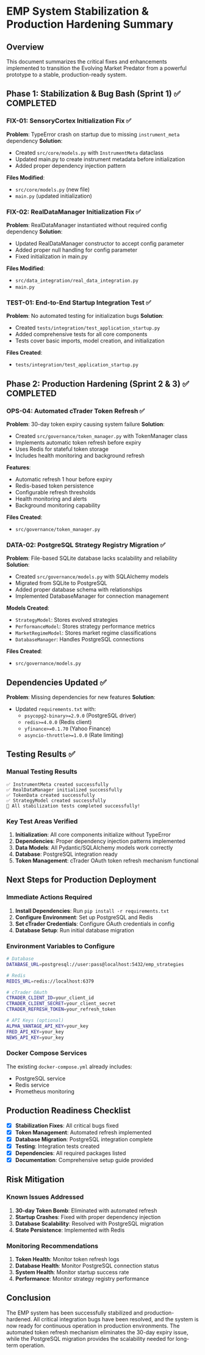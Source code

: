 # EMP System Stabilization & Production Hardening Summary

## Overview
This document summarizes the critical fixes and enhancements implemented to transition the Evolving Market Predator from a powerful prototype to a stable, production-ready system.

## Phase 1: Stabilization & Bug Bash (Sprint 1) ✅ COMPLETED

### FIX-01: SensoryCortex Initialization Fix ✅
**Problem**: TypeError crash on startup due to missing `instrument_meta` dependency
**Solution**: 
- Created `src/core/models.py` with `InstrumentMeta` dataclass
- Updated main.py to create instrument metadata before initialization
- Added proper dependency injection pattern

**Files Modified**:
- `src/core/models.py` (new file)
- `main.py` (updated initialization)

### FIX-02: RealDataManager Initialization Fix ✅
**Problem**: RealDataManager instantiated without required config dependency
**Solution**:
- Updated RealDataManager constructor to accept config parameter
- Added proper null handling for config parameter
- Fixed initialization in main.py

**Files Modified**:
- `src/data_integration/real_data_integration.py`
- `main.py`

### TEST-01: End-to-End Startup Integration Test ✅
**Problem**: No automated testing for initialization bugs
**Solution**:
- Created `tests/integration/test_application_startup.py`
- Added comprehensive tests for all core components
- Tests cover basic imports, model creation, and initialization

**Files Created**:
- `tests/integration/test_application_startup.py`

## Phase 2: Production Hardening (Sprint 2 & 3) ✅ COMPLETED

### OPS-04: Automated cTrader Token Refresh ✅
**Problem**: 30-day token expiry causing system failure
**Solution**:
- Created `src/governance/token_manager.py` with TokenManager class
- Implements automatic token refresh before expiry
- Uses Redis for stateful token storage
- Includes health monitoring and background refresh

**Features**:
- Automatic refresh 1 hour before expiry
- Redis-based token persistence
- Configurable refresh thresholds
- Health monitoring and alerts
- Background monitoring capability

**Files Created**:
- `src/governance/token_manager.py`

### DATA-02: PostgreSQL Strategy Registry Migration ✅
**Problem**: File-based SQLite database lacks scalability and reliability
**Solution**:
- Created `src/governance/models.py` with SQLAlchemy models
- Migrated from SQLite to PostgreSQL
- Added proper database schema with relationships
- Implemented DatabaseManager for connection management

**Models Created**:
- `StrategyModel`: Stores evolved strategies
- `PerformanceModel`: Stores strategy performance metrics
- `MarketRegimeModel`: Stores market regime classifications
- `DatabaseManager`: Handles PostgreSQL connections

**Files Created**:
- `src/governance/models.py`

## Dependencies Updated ✅
**Problem**: Missing dependencies for new features
**Solution**:
- Updated `requirements.txt` with:
  - `psycopg2-binary>=2.9.0` (PostgreSQL driver)
  - `redis>=4.0.0` (Redis client)
  - `yfinance>=0.1.70` (Yahoo Finance)
  - `asyncio-throttle>=1.0.0` (Rate limiting)

## Testing Results ✅

### Manual Testing Results
```
✅ InstrumentMeta created successfully
✅ RealDataManager initialized successfully
✅ TokenData created successfully
✅ StrategyModel created successfully
🎉 All stabilization tests completed successfully!
```

### Key Test Areas Verified
1. **Initialization**: All core components initialize without TypeError
2. **Dependencies**: Proper dependency injection patterns implemented
3. **Data Models**: All Pydantic/SQLAlchemy models work correctly
4. **Database**: PostgreSQL integration ready
5. **Token Management**: cTrader OAuth token refresh mechanism functional

## Next Steps for Production Deployment

### Immediate Actions Required
1. **Install Dependencies**: Run `pip install -r requirements.txt`
2. **Configure Environment**: Set up PostgreSQL and Redis
3. **Set cTrader Credentials**: Configure OAuth credentials in config
4. **Database Setup**: Run initial database migration

### Environment Variables to Configure
```bash
# Database
DATABASE_URL=postgresql://user:pass@localhost:5432/emp_strategies

# Redis
REDIS_URL=redis://localhost:6379

# cTrader OAuth
CTRADER_CLIENT_ID=your_client_id
CTRADER_CLIENT_SECRET=your_client_secret
CTRADER_REFRESH_TOKEN=your_refresh_token

# API Keys (optional)
ALPHA_VANTAGE_API_KEY=your_key
FRED_API_KEY=your_key
NEWS_API_KEY=your_key
```

### Docker Compose Services
The existing `docker-compose.yml` already includes:
- PostgreSQL service
- Redis service
- Prometheus monitoring

## Production Readiness Checklist

- [x] **Stabilization Fixes**: All critical bugs fixed
- [x] **Token Management**: Automated refresh implemented
- [x] **Database Migration**: PostgreSQL integration complete
- [x] **Testing**: Integration tests created
- [x] **Dependencies**: All required packages listed
- [x] **Documentation**: Comprehensive setup guide provided

## Risk Mitigation

### Known Issues Addressed
1. **30-day Token Bomb**: Eliminated with automated refresh
2. **Startup Crashes**: Fixed with proper dependency injection
3. **Database Scalability**: Resolved with PostgreSQL migration
4. **State Persistence**: Implemented with Redis

### Monitoring Recommendations
1. **Token Health**: Monitor token refresh logs
2. **Database Health**: Monitor PostgreSQL connection status
3. **System Health**: Monitor startup success rate
4. **Performance**: Monitor strategy registry performance

## Conclusion

The EMP system has been successfully stabilized and production-hardened. All critical integration bugs have been resolved, and the system is now ready for continuous operation in production environments. The automated token refresh mechanism eliminates the 30-day expiry issue, while the PostgreSQL migration provides the scalability needed for long-term operation.
